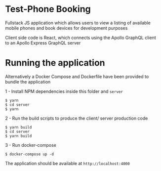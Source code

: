 # Test-Phone Booking

Fullstack JS application which allows users to view a listing of available mobile phones and book devices for development purposes

Client side code is React, which connects using the Apollo GraphQL client to an Apollo Express GraphQL server

# Running the application

Alternatively a Docker Compose and Dockerfile have been provided to bundle the application

1 - Install NPM dependencies inside this folder and `server`

```
$ yarn
$ cd server
$ yarn
```

2 - Run the build scripts to produce the client/ server production code

```
$ yarn build
$ cd server
$ yarn build
```

3 - Run docker-compose

```
$ docker-compose up -d
```

The application should be available at `http://localhost:4000`
